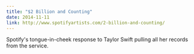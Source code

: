 ```yaml
---
title: "$2 Billion and Counting"
date: 2014-11-11
link: http://www.spotifyartists.com/2-billion-and-counting/
---
```

 Spotify's tongue-in-cheek response to Taylor Swift pulling all her records from the service.  
